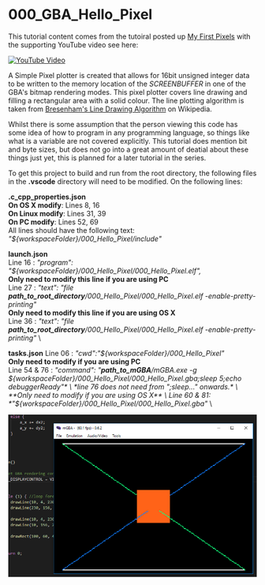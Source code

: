 # 000_GBA_Hello_Pixel

This tutorial content comes from the tutoiral posted up [My First Pixels](https://jamiedstewart.github.io/gba%20dev/2019/02/16/GBA-Dev-My-First-Pixels.html) with the supporting YouTube video see here:

[![YouTube Video](https://img.youtube.com/vi/IfbZ9pYMZyQ/0.jpg)](https://youtu.be/IfbZ9pYMZyQ)

A Simple Pixel plotter is created that allows for 16bit unsigned integer data to be written to the memory location of the *SCREENBUFFER* in one of the GBA's bitmap rendering modes. This pixel plotter covers line drawing and filling a rectangular area with a solid colour. The line plotting algorithm is taken from [Bresenham's Line Drawing Algorithm](https://en.wikipedia.org/wiki/Bresenham%27s_line_algorithm) on Wikipedia.  

Whilst there is some assumption that the person viewing this code has some idea of how to program in any programming language, so things like what is a variable are not covered explicitly. This tutorial does mention bit and byte sizes, but does not go into a great amount of deatial about these things just yet, this is planned for a later tutorial in the series.  

To get this project to build and run from the root directory, the following files in the **.vscode** directory will need to be modified. On the following lines:

**.c_cpp_properties.json**\
**On OS X modify**: Lines 8, 16\
**On Linux modify**: Lines 31, 39\
**On PC modify**: Lines 52, 69\
All lines should have the following text:  *"${workspaceFolder}/000_Hello_Pixel/include"*  

**launch.json**  
Line 16 : *"program": "${workspaceFolder}/000_Hello_Pixel/000_Hello_Pixel.elf",* \
**Only need to modify this line if you are using PC** \
Line 27 : *"text": "file **path_to_root_directory**/000_Hello_Pixel/000_Hello_Pixel.elf -enable-pretty-printing"* \
**Only need to modify this line if you are using OS X** \
Line 36 : *"text": "file **path_to_root_directory**/000_Hello_Pixel/000_Hello_Pixel.elf -enable-pretty-printing"* \

**tasks.json**
Line 06 : *"cwd":"${workspaceFolder}/000_Hello_Pixel"* \
 **Only need to modify if you are using PC** \
Line 54 & 76 : *"command": "**path_to_mGBA**/mGBA.exe -g ${workspaceFolder}/000_Hello_Pixel/000_Hello_Pixel.gba;sleep 5;echo debuggerReady"* \
*line 76 does not need from ";sleep..." onwards.* \
**Only need to modify if you are using OS X** \
Line 60 & 81: *"${workspaceFolder}/000_Hello_Pixel/000_Hello_Pixel.gba"* \

![Look It Works](./images/screenshot.PNG)
